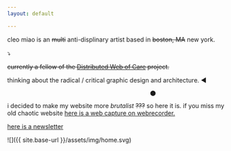 ```yaml
---
layout: default

---
```


cleo miao is an ~~multi~~ anti-displinary artist based in ~~boston, MA~~ new york.

  
⤵

~~currently a fellow of the [Distributed Web of Care](http://distributedweb.care/) project.~~

thinking about the radical / critical graphic design and architecture.
◀



                                                  ⬤
                                                  
                                               

i decided to make my website more *brutalist* ~~???~~ so here it is. if you miss my old chaotic website [here is a web capture on webrecorder.](https://webrecorder.io/yuekaim/-/list/bookmarks/b3/20180712083400/http://www.cleomiao.info/home.html)

[here is a newsletter](https://tinyletter.com/yuekaim)



![]({{ site.base-url }}/assets/img/home.svg)